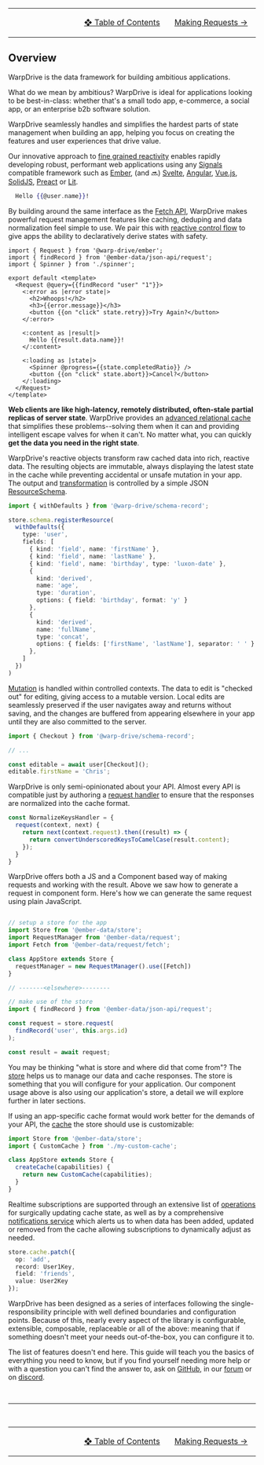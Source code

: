 <table>
  <tr>
    <td align="center" width="300"></td>
    <td align="center" width="300">
   
[❖ Table of Contents](./0-index.md)</td>
   <td align="center" width="300">

[Making Requests →](./3-requests.md)</td>
  </tr>
</table>

## Overview

WarpDrive is the data framework for building ambitious applications.

What do we mean by ambitious? WarpDrive is ideal for applications looking to be best-in-class: whether that's a small todo app, e-commerce, a social app, or an enterprise b2b software solution.

WarpDrive seamlessly handles and simplifies the hardest parts of state management when building an app, helping you focus on creating the features and user experiences that drive value.

Our innovative approach to [fine grained reactivity](https://dev.to/ryansolid/a-hands-on-introduction-to-fine-grained-reactivity-3ndf) enables rapidly developing robust, performant web applications using any [Signals](https://github.com/tc39/proposal-signals#readme) compatible framework such as [Ember](https://guides.emberjs.com/release/in-depth-topics/autotracking-in-depth/), (and 🔜) [Svelte](https://svelte.dev/docs/svelte/what-are-runes), [Angular](https://angular.dev/guide/signals), [Vue.js](https://vuejs.org/guide/extras/reactivity-in-depth.html), [SolidJS](https://www.solidjs.com/tutorial/introduction_signals),
[Preact](https://preactjs.com/guide/v10/signals/) or [Lit](https://lit.dev/docs/data/signals/).

```hbs
  Hello {{@user.name}}!
```

By building around the same interface as the [Fetch API](https://developer.mozilla.org/en-US/docs/Web/API/Fetch_API), WarpDrive makes powerful request management features like caching, deduping and data normalization feel simple to use. We pair this with [reactive control flow](./concepts/reactive-control-flow.md) to give apps the ability to declaratively derive states with safety.

```glimmer-ts
import { Request } from '@warp-drive/ember';
import { findRecord } from '@ember-data/json-api/request';
import { Spinner } from './spinner';

export default <template>
  <Request @query={{findRecord "user" "1"}}>
    <:error as |error state|>
      <h2>Whoops!</h2>
      <h3>{{error.message}}</h3>
      <button {{on "click" state.retry}}>Try Again?</button>
    </:error>

    <:content as |result|>
      Hello {{result.data.name}}!
    </:content>

    <:loading as |state|>
      <Spinner @progress={{state.completedRatio}} />
      <button {{on "click" state.abort}}>Cancel?</button>
    </:loading>
  </Request>
</template>
```

**Web clients are like high-latency, remotely distributed, often-stale partial replicas of server state**. WarpDrive provides an [advanced relational cache](./5-caching.md) that simplifies these problems--solving them when it can and providing intelligent escape valves for when it can't. No matter what, you can quickly **get the data you need in the right state**.

WarpDrive's reactive objects transform raw cached data into rich, reactive data. The resulting objects are immutable, always displaying the latest state in the cache while preventing accidental or unsafe mutation in your app. The output and [transformation](./concepts/transformation.md) is controlled by a simple JSON [ResourceSchema](./concepts/schemas.md).

```ts
import { withDefaults } from '@warp-drive/schema-record';

store.schema.registerResource(
  withDefaults({
    type: 'user',
    fields: [
      { kind: 'field', name: 'firstName' },
      { kind: 'field', name: 'lastName' },
      { kind: 'field', name: 'birthday', type: 'luxon-date' },
      {
        kind: 'derived',
        name: 'age',
        type: 'duration',
        options: { field: 'birthday', format: 'y' }
      },
      {
        kind: 'derived',
        name: 'fullName',
        type: 'concat',
        options: { fields: ['firstName', 'lastName'], separator: ' ' }
      },
    ]
  })
)
```

[Mutation](./concepts/mutations.md) is handled within controlled contexts. The data to edit is "checked out" for editing, giving access to a mutable version. Local edits are seamlessly preserved if the user navigates away and returns without saving, and the changes are buffered from appearing elsewhere in your app until they are also committed to the server.

```ts
import { Checkout } from '@warp-drive/schema-record';

// ...

const editable = await user[Checkout]();
editable.firstName = 'Chris';
```

WarpDrive is only semi-opinionated about your API. Almost every API is compatible just by authoring a [request handler](./concepts/handlers.md) to ensure that the responses are normalized into the cache format.

```ts
const NormalizeKeysHandler = {
  request(context, next) {
    return next(context.request).then((result) => {
      return convertUnderscoredKeysToCamelCase(result.content);
    });
  }
}
```

WarpDrive offers both a JS and a Component based way of making requests and working with the result. Above we saw
how to generate a request in component form. Here's how we can generate the same request using plain JavaScript.

```ts

// setup a store for the app
import Store from '@ember-data/store';
import RequestManager from '@ember-data/request';
import Fetch from '@ember-data/request/fetch';

class AppStore extends Store {
  requestManager = new RequestManager().use([Fetch])
}

// -------<elsewhere>--------

// make use of the store
import { findRecord } from '@ember-data/json-api/request';

const request = store.request(
  findRecord('user', this.args.id)
);

const result = await request;
```

You may be thinking "what is store and where did that come from"? The [store]() helps us to manage our data and cache responses. The store is something that you will configure for your application. Our component usage above is also using our application's store, a detail we will explore further in later sections.

If using an app-specific cache format would work better for the demands of your API, the [cache](https://github.com/emberjs/data/blob/main/packages/core-types/src/cache.ts) the store should use is customizable:

```ts
import Store from '@ember-data/store';
import { CustomCache } from './my-custom-cache';

class AppStore extends Store {
  createCache(capabilities) {
    return new CustomCache(capabilities);
  }
}
```

Realtime subscriptions are supported through an extensive list of [operations](./concepts/operations.md) for surgically updating cache state, as well as by a comprehensive [notifications service]() which alerts us to when data has been added, updated or removed from the cache allowing subscriptions to dynamically adjust as needed.

```ts
store.cache.patch({
  op: 'add',
  record: User1Key,
  field: 'friends',
  value: User2Key
});
```

WarpDrive has been designed as a series of interfaces following the single-responsibility principle with well defined boundaries and configuration points. Because of this, nearly every aspect of the library is configurable, extensible, composable, replaceable or all of the above: meaning that if something doesn't meet your needs out-of-the-box, you can configure it to.

The list of features doesn't end here. This guide will teach you the basics of everything you need to know, but if you find yourself needing more help or with a question you can't find the answer to, ask on [GitHub](https://github.com/emberjs/data/issues), in our [forum](https://discuss.emberjs.com/) or on [discord](https://discord.gg/zT3asNS).


<br>

---

<br>

<table>
  <tr>
    <td align="center" width="300"></td>
    <td align="center" width="300">
   
[❖ Table of Contents](./0-index.md)</td>
   <td align="center" width="300">

[Making Requests →](./2-requests.md)</td>
  </tr>
</table>
